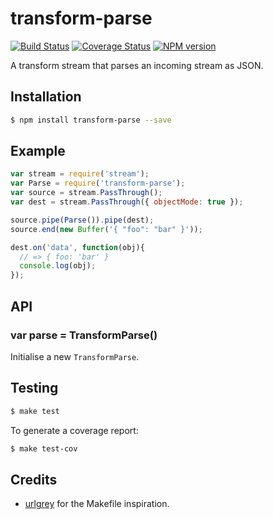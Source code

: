# transform-parse

[![Build Status](https://travis-ci.org/tanem/transform-parse.png?branch=master)](https://travis-ci.org/tanem/transform-parse)
[![Coverage Status](https://coveralls.io/repos/tanem/transform-parse/badge.png)](https://coveralls.io/r/tanem/transform-parse)
[![NPM version](https://badge.fury.io/js/transform-parse.svg)](http://badge.fury.io/js/transform-parse)

A transform stream that parses an incoming stream as JSON.


## Installation

```sh
$ npm install transform-parse --save
```


## Example

```js
var stream = require('stream');
var Parse = require('transform-parse');
var source = stream.PassThrough();
var dest = stream.PassThrough({ objectMode: true });

source.pipe(Parse()).pipe(dest);
source.end(new Buffer('{ "foo": "bar" }'));

dest.on('data', function(obj){
  // => { foo: 'bar' }
  console.log(obj);
});
```


## API

### var parse = TransformParse()

Initialise a new `TransformParse`.


## Testing

```sh
$ make test
```

To generate a coverage report:

```sh
$ make test-cov
```


## Credits

 * [urlgrey](https://github.com/cainus/urlgrey) for the Makefile inspiration.
